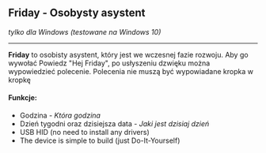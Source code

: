 Friday - Osobysty asystent
-------
*tylko dla Windows (testowane na Windows 10)*

---

**Friday** to osobisty asystent, który jest we wczesnej fazie rozwoju. Aby go wywołać Powiedz "Hej Friday", po usłyszeniu dzwięku można wypowiedzieć polecenie. Polecenia nie muszą być wypowiadane kropka w kropkę

#### Funkcje:
* Godzina - *Która godzina*
* Dzień tygodni oraz dzisiejsza data - *Jaki jest dzisiaj dzień*
* USB HID (no need to install any drivers)
* The device is simple to build (just Do-It-Yourself)
